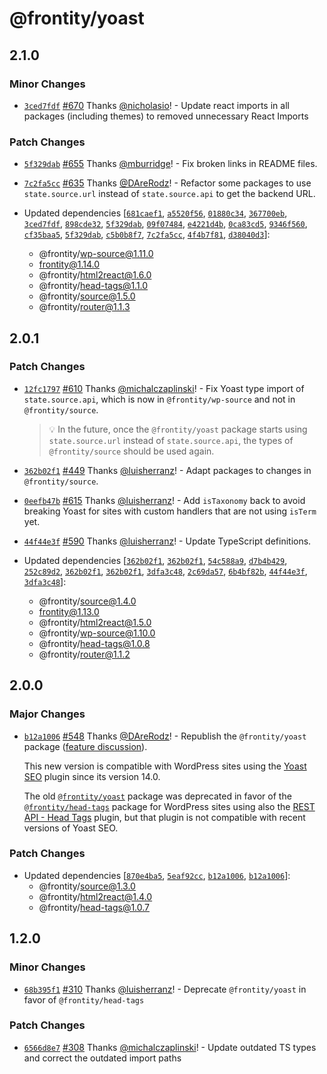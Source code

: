 # @frontity/yoast

## 2.1.0

### Minor Changes

- [`3ced7fdf`](https://github.com/frontity/frontity/commit/3ced7fdfd93004c210bb47692ffae265874828e7) [#670](https://github.com/frontity/frontity/pull/670) Thanks [@nicholasio](https://github.com/nicholasio)! - Update react imports in all packages (including themes) to removed unnecessary React Imports

### Patch Changes

- [`5f329dab`](https://github.com/frontity/frontity/commit/5f329dabe9d67d0b3664938865491674ef798433) [#655](https://github.com/frontity/frontity/pull/655) Thanks [@mburridge](https://github.com/mburridge)! - Fix broken links in README files.

* [`7c2fa5cc`](https://github.com/frontity/frontity/commit/7c2fa5cc47a42de8ba0a331045186e3009427cd8) [#635](https://github.com/frontity/frontity/pull/635) Thanks [@DAreRodz](https://github.com/DAreRodz)! - Refactor some packages to use `state.source.url` instead of `state.source.api` to get the backend URL.

* Updated dependencies [[`681caef1`](https://github.com/frontity/frontity/commit/681caef16c1660152e13c62afd0740071e968428), [`a5520f56`](https://github.com/frontity/frontity/commit/a5520f5605cfda2323e0c9ea4a553658a021fd15), [`01880c34`](https://github.com/frontity/frontity/commit/01880c34c111f55c23169adb7365ea9262e6cca8), [`367700eb`](https://github.com/frontity/frontity/commit/367700ebcad8dd6b87728c526de63a9c19f2df32), [`3ced7fdf`](https://github.com/frontity/frontity/commit/3ced7fdfd93004c210bb47692ffae265874828e7), [`898cde32`](https://github.com/frontity/frontity/commit/898cde32b78992807fa0c7ffb76cd32c5545a6ad), [`5f329dab`](https://github.com/frontity/frontity/commit/5f329dabe9d67d0b3664938865491674ef798433), [`09f07484`](https://github.com/frontity/frontity/commit/09f07484c920e99d46290986d7a64b8f3c20e53c), [`e4221d4b`](https://github.com/frontity/frontity/commit/e4221d4b451268b5c951197a08b4021d50394c1b), [`0ca83cd5`](https://github.com/frontity/frontity/commit/0ca83cd5c068c4a0b759a277c8d819cdbc5c88db), [`9346f560`](https://github.com/frontity/frontity/commit/9346f560c4806483b914aa3fb7a37e373f48f712), [`cf35baa5`](https://github.com/frontity/frontity/commit/cf35baa5f14f93e8c814cb8bc850f53ee60af547), [`5f329dab`](https://github.com/frontity/frontity/commit/5f329dabe9d67d0b3664938865491674ef798433), [`c5b0b8f7`](https://github.com/frontity/frontity/commit/c5b0b8f7e5ebfdf02f40ded7d7347a1d28039c2d), [`7c2fa5cc`](https://github.com/frontity/frontity/commit/7c2fa5cc47a42de8ba0a331045186e3009427cd8), [`4f4b7f81`](https://github.com/frontity/frontity/commit/4f4b7f81d8eacb19e3d06eba72dcc199f556d7e4), [`d38040d3`](https://github.com/frontity/frontity/commit/d38040d3986d3d1cdf3af45eafe7d9a868920d02)]:
  - @frontity/wp-source@1.11.0
  - frontity@1.14.0
  - @frontity/html2react@1.6.0
  - @frontity/head-tags@1.1.0
  - @frontity/source@1.5.0
  - @frontity/router@1.1.3

## 2.0.1

### Patch Changes

- [`12fc1797`](https://github.com/frontity/frontity/commit/12fc179797d8b1a60069dbfe4441b451c19a8123) [#610](https://github.com/frontity/frontity/pull/610) Thanks [@michalczaplinski](https://github.com/michalczaplinski)! - Fix Yoast type import of `state.source.api`, which is now in `@frontity/wp-source` and not in `@frontity/source`.

  > 💡 In the future, once the `@frontity/yoast` package starts using `state.source.url` instead of `state.source.api`, the types of `@frontity/source` should be used again.

* [`362b02f1`](https://github.com/frontity/frontity/commit/362b02f1beb100ffb178a1d4e775e89b84b99ccc) [#449](https://github.com/frontity/frontity/pull/449) Thanks [@luisherranz](https://github.com/luisherranz)! - Adapt packages to changes in `@frontity/source`.

- [`0eefb47b`](https://github.com/frontity/frontity/commit/0eefb47be4e779bcddf44b00f845ededdece798e) [#615](https://github.com/frontity/frontity/pull/615) Thanks [@luisherranz](https://github.com/luisherranz)! - Add `isTaxonomy` back to avoid breaking Yoast for sites with custom handlers that are not using `isTerm` yet.

* [`44f44e3f`](https://github.com/frontity/frontity/commit/44f44e3f2ba436236b65518ddac30cd4af57ea18) [#590](https://github.com/frontity/frontity/pull/590) Thanks [@luisherranz](https://github.com/luisherranz)! - Update TypeScript definitions.

* Updated dependencies [[`362b02f1`](https://github.com/frontity/frontity/commit/362b02f1beb100ffb178a1d4e775e89b84b99ccc), [`362b02f1`](https://github.com/frontity/frontity/commit/362b02f1beb100ffb178a1d4e775e89b84b99ccc), [`54c588a9`](https://github.com/frontity/frontity/commit/54c588a9534d7c1761c0def8c83381696fd443fc), [`d7b4b429`](https://github.com/frontity/frontity/commit/d7b4b429f1f23dfae74b9781ea1b1de00aed763c), [`252c89d2`](https://github.com/frontity/frontity/commit/252c89d226b9575f8f30e9f102ed97de598061e6), [`362b02f1`](https://github.com/frontity/frontity/commit/362b02f1beb100ffb178a1d4e775e89b84b99ccc), [`362b02f1`](https://github.com/frontity/frontity/commit/362b02f1beb100ffb178a1d4e775e89b84b99ccc), [`3dfa3c48`](https://github.com/frontity/frontity/commit/3dfa3c4809d3b00528db8c1c8c530cf311901553), [`2c69da57`](https://github.com/frontity/frontity/commit/2c69da577ebd93d3335a2e50f8fb38c3eba1d7f7), [`6b4bf82b`](https://github.com/frontity/frontity/commit/6b4bf82b5eee698f7ea8ea3b0bfd69a989caaba3), [`44f44e3f`](https://github.com/frontity/frontity/commit/44f44e3f2ba436236b65518ddac30cd4af57ea18), [`3dfa3c48`](https://github.com/frontity/frontity/commit/3dfa3c4809d3b00528db8c1c8c530cf311901553)]:
  - @frontity/source@1.4.0
  - frontity@1.13.0
  - @frontity/html2react@1.5.0
  - @frontity/wp-source@1.10.0
  - @frontity/head-tags@1.0.8
  - @frontity/router@1.1.2

## 2.0.0

### Major Changes

- [`b12a1006`](https://github.com/frontity/frontity/commit/b12a100643d3207ab540b66cd7a1bb5626953900) [#548](https://github.com/frontity/frontity/pull/548) Thanks [@DAreRodz](https://github.com/DAreRodz)! - Republish the `@frontity/yoast` package
  ([feature discussion](https://community.frontity.org/t/support-for-yoast-plugin-rest-api-fields/2626)).

  This new version is compatible with WordPress sites using the
  [Yoast SEO](https://wordpress.org/plugins/wordpress-seo/) plugin since its
  version 14.0.

  The old
  [`@frontity/yoast`](https://www.npmjs.com/package/@frontity/yoast/v/1.2.0)
  package was deprecated in favor of the
  [`@frontity/head-tags`](https://www.npmjs.com/package/@frontity/head-tags)
  package for WordPress sites using also the
  [REST API - Head Tags](https://wordpress.org/plugins/rest-api-head-tags/)
  plugin, but that plugin is not compatible with recent versions of Yoast SEO.

### Patch Changes

- Updated dependencies [[`870e4ba5`](https://github.com/frontity/frontity/commit/870e4ba5ab6afd216d9f2c5f15383fb8028d471c), [`5eaf92cc`](https://github.com/frontity/frontity/commit/5eaf92cca957e4444c47db22d6c739a9d4c64f3b), [`b12a1006`](https://github.com/frontity/frontity/commit/b12a100643d3207ab540b66cd7a1bb5626953900), [`b12a1006`](https://github.com/frontity/frontity/commit/b12a100643d3207ab540b66cd7a1bb5626953900)]:
  - @frontity/source@1.3.0
  - @frontity/html2react@1.4.0
  - @frontity/head-tags@1.0.7

## 1.2.0

### Minor Changes

- [`68b395f1`](https://github.com/frontity/frontity/commit/68b395f10086fc7096442007d4f1a1a9929443c5) [#310](https://github.com/frontity/frontity/pull/310) Thanks [@luisherranz](https://github.com/luisherranz)! - Deprecate `@frontity/yoast` in favor of `@frontity/head-tags`

### Patch Changes

- [`6566d8e7`](https://github.com/frontity/frontity/commit/6566d8e70ae5801168a09008a8b341613a774f34) [#308](https://github.com/frontity/frontity/pull/308) Thanks [@michalczaplinski](https://github.com/michalczaplinski)! - Update outdated TS types and correct the outdated import paths
